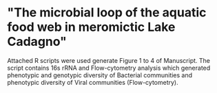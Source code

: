 # "The microbial loop of the aquatic food web in meromictic Lake Cadagno" 
Attached R scripts were used generate Figure 1 to 4 of Manuscript. The script contains 16s rRNA and Flow-cytometry analysis which generated phenotypic and genotypic diversity of Bacterial communities and phenotypic diversity of Viral communities (Flow-cytometry).  

